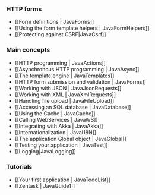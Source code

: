 <!--- Copyright (C) 2009-2013 Typesafe Inc. <http://www.typesafe.com> -->
### HTTP forms

- [[Form definitions | JavaForms]]
- [[Using the form template helpers | JavaFormHelpers]]
- [[Protecting against CSRF|JavaCsrf]]

### Main concepts

- [[HTTP programming | JavaActions]]
- [[Asynchronous HTTP programming | JavaAsync]]
- [[The template engine | JavaTemplates]]
- [[HTTP form submission and validation | JavaForms]]
- [[Working with JSON | JavaJsonRequests]]
- [[Working with XML | JavaXmlRequests]]
- [[Handling file upload | JavaFileUpload]]
- [[Accessing an SQL database | JavaDatabase]]
- [[Using the Cache | JavaCache]]
- [[Calling WebServices | JavaWS]]
- [[Integrating with Akka | JavaAkka]]
- [[Internationalization | JavaI18N]]
- [[The application Global object | JavaGlobal]]
- [[Testing your application | JavaTest]]
- [[Logging|JavaLogging]]

### Tutorials

- [[Your first application | JavaTodoList]]
- [[Zentask | JavaGuide1]]